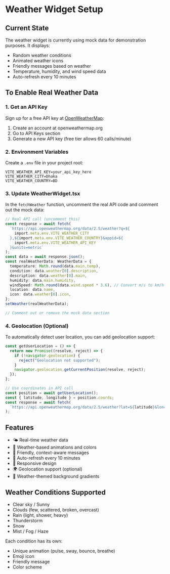 # Weather Widget Setup

## Current State

The weather widget is currently using mock data for demonstration purposes. It displays:

- Random weather conditions
- Animated weather icons
- Friendly messages based on weather
- Temperature, humidity, and wind speed data
- Auto-refresh every 10 minutes

## To Enable Real Weather Data

### 1. Get an API Key

Sign up for a free API key at [OpenWeatherMap](https://openweathermap.org/api):

1. Create an account at openweathermap.org
2. Go to API Keys section
3. Generate a new API key (free tier allows 60 calls/minute)

### 2. Environment Variables

Create a `.env` file in your project root:

```
VITE_WEATHER_API_KEY=your_api_key_here
VITE_WEATHER_CITY=Dhaka
VITE_WEATHER_COUNTRY=BD
```

### 3. Update WeatherWidget.tsx

In the `fetchWeather` function, uncomment the real API code and comment out the mock data:

```typescript
// Real API call (uncomment this)
const response = await fetch(
  `https://api.openweathermap.org/data/2.5/weather?q=${
    import.meta.env.VITE_WEATHER_CITY
  },${import.meta.env.VITE_WEATHER_COUNTRY}&appid=${
    import.meta.env.VITE_WEATHER_API_KEY
  }&units=metric`
);
const data = await response.json();
const realWeatherData: WeatherData = {
  temperature: Math.round(data.main.temp),
  condition: data.weather[0].description,
  description: data.weather[0].main,
  humidity: data.main.humidity,
  windSpeed: Math.round(data.wind.speed * 3.6), // Convert m/s to km/h
  location: data.name,
  icon: data.weather[0].icon,
};
setWeather(realWeatherData);

// Comment out or remove the mock data section
```

### 4. Geolocation (Optional)

To automatically detect user location, you can add geolocation support:

```typescript
const getUserLocation = () => {
  return new Promise((resolve, reject) => {
    if (!navigator.geolocation) {
      reject("Geolocation not supported");
    }
    navigator.geolocation.getCurrentPosition(resolve, reject);
  });
};

// Use coordinates in API call
const position = await getUserLocation();
const { latitude, longitude } = position.coords;
const response = await fetch(
  `https://api.openweathermap.org/data/2.5/weather?lat=${latitude}&lon=${longitude}&appid=${apiKey}&units=metric`
);
```

## Features

- 🌤️ Real-time weather data
- 🎨 Weather-based animations and colors
- 💬 Friendly, context-aware messages
- 🔄 Auto-refresh every 10 minutes
- 🎯 Responsive design
- 🌍 Geolocation support (optional)
- 🎨 Weather-themed background gradients

## Weather Conditions Supported

- Clear sky / Sunny
- Clouds (few, scattered, broken, overcast)
- Rain (light, shower, heavy)
- Thunderstorm
- Snow
- Mist / Fog / Haze

Each condition has its own:

- Unique animation (pulse, sway, bounce, breathe)
- Emoji icon
- Friendly message
- Color scheme
